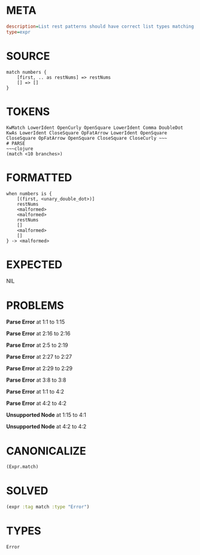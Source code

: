 # META
~~~ini
description=List rest patterns should have correct list types matching element types
type=expr
~~~
# SOURCE
~~~roc
match numbers {
    [first, .. as restNums] => restNums
    [] => []
}
~~~
# TOKENS
~~~text
KwMatch LowerIdent OpenCurly OpenSquare LowerIdent Comma DoubleDot KwAs LowerIdent CloseSquare OpFatArrow LowerIdent OpenSquare CloseSquare OpFatArrow OpenSquare CloseSquare CloseCurly ~~~
# PARSE
~~~clojure
(match <10 branches>)
~~~
# FORMATTED
~~~roc
when numbers is {
	[(first, <unary_double_dot>)]
	restNums
	<malformed>
	<malformed>
	restNums
	[]
	<malformed>
	[]
} -> <malformed>
~~~
# EXPECTED
NIL
# PROBLEMS
**Parse Error**
at 1:1 to 1:15

**Parse Error**
at 2:16 to 2:16

**Parse Error**
at 2:5 to 2:19

**Parse Error**
at 2:27 to 2:27

**Parse Error**
at 2:29 to 2:29

**Parse Error**
at 3:8 to 3:8

**Parse Error**
at 1:1 to 4:2

**Parse Error**
at 4:2 to 4:2

**Unsupported Node**
at 1:15 to 4:1

**Unsupported Node**
at 4:2 to 4:2

# CANONICALIZE
~~~clojure
(Expr.match)
~~~
# SOLVED
~~~clojure
(expr :tag match :type "Error")
~~~
# TYPES
~~~roc
Error
~~~

